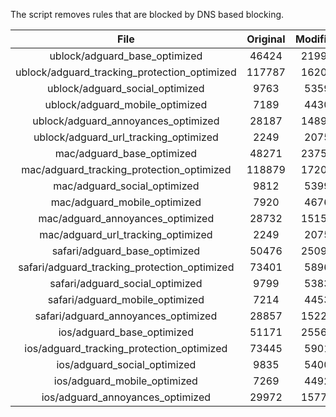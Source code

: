 The script removes rules that are blocked by DNS based blocking.


| File | Original | Modified |
|:----:|:-----:|:-----:|
| ublock/adguard_base_optimized | 46424 | 21991 |
| ublock/adguard_tracking_protection_optimized | 117787 | 16204 |
| ublock/adguard_social_optimized | 9763 | 5359 |
| ublock/adguard_mobile_optimized | 7189 | 4430 |
| ublock/adguard_annoyances_optimized | 28187 | 14893 |
| ublock/adguard_url_tracking_optimized | 2249 | 2075 |
| mac/adguard_base_optimized | 48271 | 23759 |
| mac/adguard_tracking_protection_optimized | 118879 | 17200 |
| mac/adguard_social_optimized | 9812 | 5399 |
| mac/adguard_mobile_optimized | 7920 | 4676 |
| mac/adguard_annoyances_optimized | 28732 | 15154 |
| mac/adguard_url_tracking_optimized | 2249 | 2075 |
| safari/adguard_base_optimized | 50476 | 25095 |
| safari/adguard_tracking_protection_optimized | 73401 | 5896 |
| safari/adguard_social_optimized | 9799 | 5383 |
| safari/adguard_mobile_optimized | 7214 | 4453 |
| safari/adguard_annoyances_optimized | 28857 | 15227 |
| ios/adguard_base_optimized | 51171 | 25560 |
| ios/adguard_tracking_protection_optimized | 73445 | 5901 |
| ios/adguard_social_optimized | 9835 | 5400 |
| ios/adguard_mobile_optimized | 7269 | 4492 |
| ios/adguard_annoyances_optimized | 29972 | 15777 |